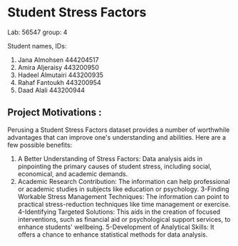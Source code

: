 # Student Stress Factors
Lab: 56547 group: 4

Student names, IDs: 
1. Jana Almohsen 444204517
2. Amira Aljeraisy 443200950
3. Hadeel Almutairi 443200935
4. Rahaf Fantoukh 443200954
5. Daad Alali 443200944

## Project Motivations :
Perusing a Student Stress Factors dataset provides a number of worthwhile advantages that can improve one's understanding and abilities. Here are a few possible benefits:
1. A Better Understanding of Stress Factors: Data analysis aids in pinpointing the primary causes of student stress, including social, economical, and academic demands.
2. Academic Research Contribution: The information can help professional or academic studies in subjects like education or psychology.
3-Finding Workable Stress Management Techniques: The information can point to practical stress-reduction techniques like time management or exercise.
4-Identifying Targeted Solutions: This aids in the creation of focused interventions, such as financial aid or psychological support services, to enhance students' wellbeing.
5-Development of Analytical Skills: It offers a chance to enhance statistical methods for data analysis.
